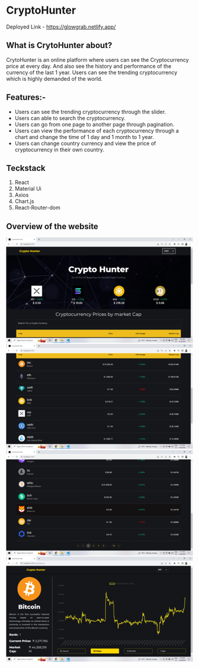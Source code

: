 # CryptoHunter
Deployed Link - https://glowgrab.netlify.app/

## What is CrytoHunter about?

CrytoHunter is an online platform where users can see the Cryptocurrency  price at every day. And also see the history and performance 
of the currency of the last 1 year. Users can see the trending cryptocurrency which is highly demanded of the world. 

## Features:-

- Users can see the trending cryptocurrency through the slider.
- Users can able to search the cryptocurrency.
- Users  can go from one page to another page through pagination.
- Users can view the performance of each cryptocurrency through a chart and change the time of 1 day and 1 month to 1 year.
- Users can change country currency and view the price of cryptocurrency in their own country.


## Teckstack
1. React
2. Material Ui
3. Axios
4. Chart.js
5. React-Router-dom

## Overview of the website
![Alt text](<crypto-hunter/src/Images/Screenshot (283).png>)
![Alt text](<crypto-hunter/src/Images/Screenshot (284).png>)
![Alt text](<crypto-hunter/src/Images/Screenshot (285).png>)
![Alt text](<crypto-hunter/src/Images/Screenshot (286).png>)

   
